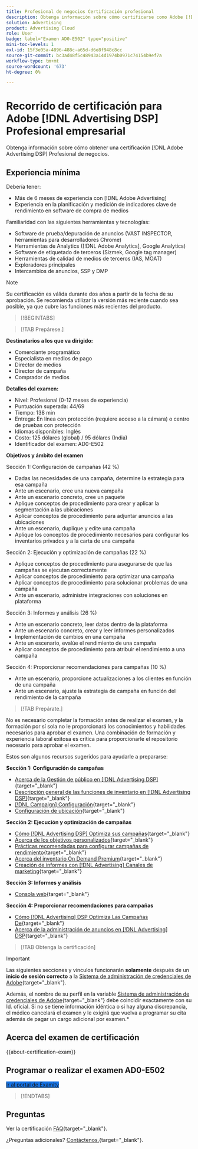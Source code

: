 ```yaml
---
title: Profesional de negocios Certificación profesional
description: Obtenga información sobre cómo certificarse como Adobe [!DNL Advertising DSP] Profesional de negocios.
solution: Advertising
product: Advertising Cloud
role: User
badge: label="Examen AD0-E502" type="positive"
mini-toc-levels: 1
exl-id: 15f3e05a-4896-488c-a65d-d6e8f948c8cc
source-git-commit: bc3ad48f5c48943a14d1974b0971c74154b9ef7a
workflow-type: tm+mt
source-wordcount: '673'
ht-degree: 0%

---
```


# Recorrido de certificación para Adobe [!DNL Advertising DSP] Profesional empresarial

Obtenga información sobre cómo obtener una certificación [!DNL Adobe Advertising DSP] Profesional de negocios.

## Experiencia mínima

Debería tener:

* Más de 6 meses de experiencia con [!DNL Adobe Advertising]
* Experiencia en la planificación y medición de indicadores clave de rendimiento en software de compra de medios

Familiaridad con las siguientes herramientas y tecnologías:

* Software de prueba/depuración de anuncios (VAST INSPECTOR, herramientas para desarrolladores Chrome)
* Herramientas de Analytics ([!DNL Adobe Analytics], Google Analytics)
* Software de etiquetado de terceros (Sizmek, Google tag manager)
* Herramientas de calidad de medios de terceros (IAS, MOAT)
* Exploradores principales
* Intercambios de anuncios, SSP y DMP

>[!NOTE]
>
>Su certificación es válida durante dos años a partir de la fecha de su aprobación. Se recomienda utilizar la versión más reciente cuando sea posible, ya que cubre las funciones más recientes del producto.

>[!BEGINTABS]

>[!TAB Prepárese.]

**Destinatarios a los que va dirigido:**

* Comerciante programático
* Especialista en medios de pago
* Director de medios
* Director de campaña
* Comprador de medios

**Detalles del examen:**

* Nivel: Profesional (0-12 meses de experiencia)
* Puntuación superada: 44/69
* Tiempo: 138 min
* Entrega: En línea con protección (requiere acceso a la cámara) o centro de pruebas con protección
* Idiomas disponibles: Inglés
* Costo: 125 dólares (global) / 95 dólares (India)
* Identificador del examen: AD0-E502

**Objetivos y ámbito del examen**

Sección 1: Configuración de campañas (42 %)

* Dadas las necesidades de una campaña, determine la estrategia para esa campaña
* Ante un escenario, cree una nueva campaña
* Ante un escenario concreto, cree un paquete
* Aplique conceptos de procedimiento para crear y aplicar la segmentación a las ubicaciones
* Aplicar conceptos de procedimiento para adjuntar anuncios a las ubicaciones
* Ante un escenario, duplique y edite una campaña
* Aplique los conceptos de procedimiento necesarios para configurar los inventarios privados y a la carta de una campaña

Sección 2: Ejecución y optimización de campañas (22 %)

* Aplique conceptos de procedimiento para asegurarse de que las campañas se ejecutan correctamente
* Aplicar conceptos de procedimiento para optimizar una campaña
* Aplicar conceptos de procedimiento para solucionar problemas de una campaña
* Ante un escenario, administre integraciones con soluciones en plataforma

Sección 3: Informes y análisis (26 %)

* Ante un escenario concreto, leer datos dentro de la plataforma
* Ante un escenario concreto, crear y leer informes personalizados
* Implementación de cambios en una campaña
* Ante un escenario, evalúe el rendimiento de una campaña
* Aplicar conceptos de procedimiento para atribuir el rendimiento a una campaña

Sección 4: Proporcionar recomendaciones para campañas (10 %)

* Ante un escenario, proporcione actualizaciones a los clientes en función de una campaña
* Ante un escenario, ajuste la estrategia de campaña en función del rendimiento de la campaña

>[!TAB Prepárate.]

No es necesario completar la formación antes de realizar el examen, y la formación por sí sola no le proporcionará los conocimientos y habilidades necesarios para aprobar el examen. Una combinación de formación y experiencia laboral exitosa es crítica para proporcionarle el repositorio necesario para aprobar el examen.

Estos son algunos recursos sugeridos para ayudarle a prepararse:

**Sección 1: Configuración de campañas**


* [Acerca de la Gestión de público en [!DNL Advertising DSP]](https://experienceleague.adobe.com/docs/advertising/dsp/audiences/audience-about.html){target="_blank"}
* [Descripción general de las funciones de inventario en [!DNL Advertising DSP]](https://experienceleague.adobe.com/docs/advertising/dsp/inventory/inventory-overview.html){target="_blank"}
* [[!DNL Campaign] Configuración](https://experienceleague.adobe.com/docs/advertising/dsp/campaign-management/campaigns/campaign-settings.html){target="_blank"}
* [Configuración de ubicación](https://experienceleague.adobe.com/docs/advertising/dsp/campaign-management/placements/placement-settings.html){target="_blank"}

**Sección 2: Ejecución y optimización de campañas**

* [Cómo [!DNL Advertising DSP] Optimiza sus campañas](https://experienceleague.adobe.com/docs/advertising/dsp/optimization/optimization-how-dsp-optimizes-campaigns.html){target="_blank"}
* [Acerca de los objetivos personalizados](https://experienceleague.adobe.com/docs/advertising/dsp/optimization/custom-goals/custom-goal-about.html){target="_blank"}
* [Prácticas recomendadas para configurar campañas de rendimiento](https://experienceleague.adobe.com/docs/advertising/dsp/optimization/campaign-best-practices-performance.html){target="_blank"}
* [Acerca del inventario On Demand Premium](https://experienceleague.adobe.com/docs/advertising/dsp/inventory/on-demand/on-demand-inventory-about.html){target="_blank"}
* [Creación de informes con [!DNL Advertising] Canales de marketing](https://experienceleague.adobe.com/docs/analytics-learn/tutorials/integrations/ad-cloud/reporting-with-advertising-cloud-marketing-channels.html){target="_blank"}

**Sección 3: Informes y análisis**

* [Consola web](https://experienceleague.adobe.com/docs/experience-manager-65/deploying/configuring/web-console.html){target="_blank"}

**Sección 4: Proporcionar recomendaciones para campañas**

* [Cómo [!DNL Advertising] DSP Optimiza Las Campañas De](https://experienceleague.adobe.com/docs/advertising/dsp/optimization/optimization-how-dsp-optimizes-campaigns.html){target="_blank"}
* [Acerca de la administración de anuncios en [!DNL Advertising] DSP](https://experienceleague.adobe.com/docs/advertising/dsp/campaign-management/ads/ad-about.html){target="_blank"}

>[!TAB Obtenga la certificación]

>[!IMPORTANT]
>
>Las siguientes secciones y vínculos funcionarán **solamente**  después de un **inicio de sesión correcto** a la [Sistema de administración de credenciales de Adobe](https://www.certmetrics.com/adobe){target="_blank"}.
>
>Además, el nombre de su perfil en la variable [Sistema de administración de credenciales de Adobe](https://www.certmetrics.com/adobe){target="_blank"} debe coincidir exactamente con su Id. oficial. Si no se tiene información idéntica o si hay alguna discrepancia, el médico cancelará el examen y le exigirá que vuelva a programar su cita además de pagar un cargo adicional por examen.*

## Acerca del examen de certificación

{{about-certification-exam}}

## Programar o realizar el examen AD0-E502

<a href="https://www.certmetrics.com/adobe/candidate/examity_sso.aspx?eid=AD0-E502" target="_blank" class="spectrum-Button spectrum-Button--fill spectrum-Button--accent spectrum-Button--sizeM is-margin-bottom-big-big at-element-click-tracking" style="background-color:#1473E6">

<span class="spectrum-Button-label has-no-wrap">
   Ir al portal de Examity
</span>
</a>

>[!ENDTABS]

## Preguntas

Ver la certificación [FAQ](https://experienceleague.adobe.com/docs/certification/certification/faq.html){target="_blank"}.

¿Preguntas adicionales? [Contáctenos.](mailto:certif@adobe.com){target="_blank"}.
